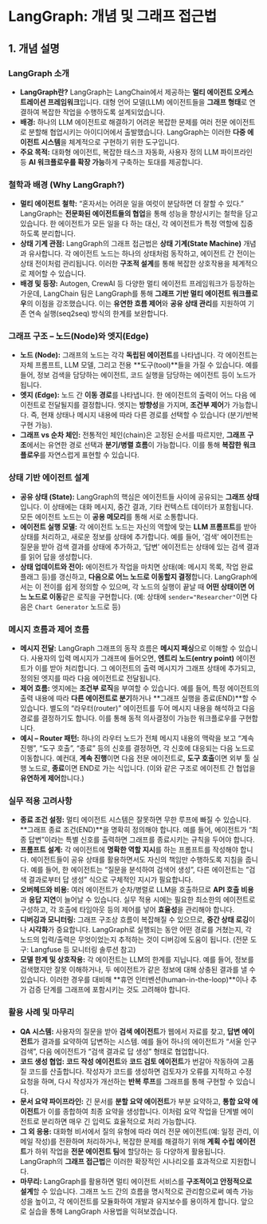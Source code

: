 # LangGraph: 개념 및 그래프 접근법

## 1. 개념 설명

### LangGraph 소개
- **LangGraph란?** LangGraph는 LangChain에서 제공하는 **멀티 에이전트 오케스트레이션 프레임워크**입니다. 대형 언어 모델(LLM) 에이전트들을 **그래프 형태**로 연결하여 복잡한 작업을 수행하도록 설계되었습니다.
- **배경:** 하나의 LLM 에이전트로 해결하기 어려운 복잡한 문제를 여러 전문 에이전트로 분할해 협업시키는 아이디어에서 출발했습니다. LangGraph는 이러한 **다중 에이전트 시스템**을 체계적으로 구현하기 위한 도구입니다.
- **주요 목적:** 대화형 에이전트, 복잡한 태스크 자동화, 사용자 정의 LLM 파이프라인 등 **AI 워크플로우를 확장 가능**하게 구축하는 토대를 제공합니다.

### 철학과 배경 (Why LangGraph?)
- **멀티 에이전트 철학:** “혼자서는 어려운 일을 여럿이 분담하면 더 잘할 수 있다.” LangGraph는 **전문화된 에이전트들의 협업**을 통해 성능을 향상시키는 철학을 담고 있습니다. 한 에이전트가 모든 일을 다 하는 대신, 각 에이전트가 특정 역할에 집중하도록 분리합니다.
- **상태 기계 관점:** LangGraph의 그래프 접근법은 **상태 기계(State Machine)** 개념과 유사합니다. 각 에이전트 노드는 하나의 상태처럼 동작하고, 에이전트 간 전이는 상태 전이처럼 관리됩니다. 이러한 **구조적 설계**를 통해 복잡한 상호작용을 체계적으로 제어할 수 있습니다.
- **배경 및 등장:** Autogen, CrewAI 등 다양한 멀티 에이전트 프레임워크가 등장하는 가운데, LangChain 팀은 LangGraph를 통해 **그래프 기반 멀티 에이전트 워크플로우**의 이점을 강조했습니다. 이는 **유연한 흐름 제어**와 **공유 상태 관리**를 지원하여 기존 연속 실행(seq2seq) 방식의 한계를 보완합니다.

### 그래프 구조 – 노드(Node)와 엣지(Edge)
- **노드 (Node):** 그래프의 노드는 각각 **독립된 에이전트**를 나타냅니다. 각 에이전트는 자체 프롬프트, LLM 모델, 그리고 전용 **도구(tool)**들을 가질 수 있습니다. 예를 들어, 정보 검색을 담당하는 에이전트, 코드 실행을 담당하는 에이전트 등이 노드가 됩니다.
- **엣지 (Edge):** 노드 간 **이동 경로**를 나타냅니다. 한 에이전트의 출력이 어느 다음 에이전트로 전달될지를 결정합니다. 엣지는 **방향성**을 가지며, **조건부 제어**가 가능합니다. 즉, 현재 상태나 메시지 내용에 따라 다른 경로를 선택할 수 있습니다 (분기/반복 구현 가능).
- **그래프 vs 순차 체인:** 전통적인 체인(chain)은 고정된 순서를 따르지만, **그래프 구조**에서는 유연한 경로 선택과 **분기/병렬 흐름**이 가능합니다. 이를 통해 **복잡한 워크플로우**를 자연스럽게 표현할 수 있습니다.

### 상태 기반 에이전트 설계
- **공유 상태 (State):** LangGraph의 핵심은 에이전트들 사이에 공유되는 **그래프 상태**입니다. 이 상태에는 대화 메시지, 중간 결과, 기타 컨텍스트 데이터가 포함됩니다. 모든 에이전트 노드는 이 **공용 메모리**를 통해 서로 소통합니다.
- **에이전트 실행 모델:** 각 에이전트 노드는 자신의 역할에 맞는 **LLM 프롬프트**를 받아 상태를 처리하고, 새로운 정보를 상태에 추가합니다. 예를 들어, ‘검색’ 에이전트는 질문을 받아 검색 결과를 상태에 추가하고, ‘답변’ 에이전트는 상태에 있는 검색 결과를 읽어 답을 생성합니다.
- **상태 업데이트와 전이:** 에이전트가 작업을 마치면 상태(예: 메시지 목록, 작업 완료 플래그 등)를 갱신하고, **다음으로 어느 노드로 이동할지 결정**합니다. LangGraph에서는 이 전이를 쉽게 정의할 수 있으며, 각 노드의 실행이 끝날 때 **어떤 상태이면 어느 노드로 이동**같은 로직을 구현합니다. (예: 상태에 `sender="Researcher"`이면 다음은 `Chart Generator` 노드로 등)

### 메시지 흐름과 제어 흐름
- **메시지 전달:** LangGraph 그래프의 동작 흐름은 **메시지 패싱**으로 이해할 수 있습니다. 사용자의 입력 메시지가 그래프에 들어오면, **엔트리 노드(entry point)** 에이전트가 이를 받아 처리합니다. 그 에이전트의 출력 메시지가 그래프 상태에 추가되고, 정의된 엣지를 따라 다음 에이전트로 전달됩니다.
- **제어 흐름:** 엣지에는 **조건부 로직**을 부여할 수 있습니다. 예를 들어, 특정 에이전트의 출력 내용에 따라 **다른 에이전트로 분기**하거나 **그래프 실행을 종료(END)**할 수 있습니다. 별도의 “라우터(router)” 에이전트를 두어 메시지 내용을 해석하고 다음 경로를 결정하기도 합니다. 이를 통해 동적 의사결정이 가능한 워크플로우를 구현합니다.
- **예시 – Router 패턴:** 하나의 라우터 노드가 전체 메시지 내용의 맥락을 보고 “계속 진행”, “도구 호출”, “종료” 등의 신호를 결정하면, 각 신호에 대응되는 다음 노드로 이동합니다. 예컨대, **계속 진행**이면 다음 전문 에이전트로, **도구 호출**이면 외부 툴 실행 노드로, **종료**이면 END로 가는 식입니다. (이와 같은 구조로 에이전트 간 협업을 **유연하게 제어**합니다.)

### 실무 적용 고려사항
- **종료 조건 설정:** 멀티 에이전트 시스템은 잘못하면 무한 루프에 빠질 수 있습니다. **그래프 종료 조건(END)**을 명확히 정의해야 합니다. 예를 들어, 에이전트가 “최종 답변”이라는 특별 신호를 출력하면 그래프를 종료시키는 규칙을 두어야 합니다.
- **프롬프트 설계:** 각 에이전트에 **명확한 역할 지시**를 하는 프롬프트를 작성해야 합니다. 에이전트들이 공유 상태를 활용하면서도 자신의 책임만 수행하도록 지침을 줍니다. 예를 들어, 한 에이전트는 “질문을 분석하여 검색어 생성”, 다른 에이전트는 “검색 결과로부터 답 생성” 식으로 구체적인 지시가 필요합니다.
- **오버헤드와 비용:** 여러 에이전트가 순차/병렬로 LLM을 호출하므로 **API 호출 비용**과 **응답 지연**이 늘어날 수 있습니다. 실무 적용 시에는 필요한 최소한의 에이전트로 구성하고, 각 호출에 타임아웃 등의 제어를 넣어 **효율성**을 관리해야 합니다.
- **디버깅과 모니터링:** 그래프 구조상 흐름이 복잡해질 수 있으므로, **중간 상태 로깅**이나 **시각화**가 중요합니다. LangGraph로 실행되는 동안 어떤 경로를 거쳤는지, 각 노드의 입력/출력은 무엇이었는지 추적하는 것이 디버깅에 도움이 됩니다. (전문 도구: Langfuse 등 모니터링 솔루션 참고)
- **모델 한계 및 상호작용:** 각 에이전트는 LLM의 한계를 지닙니다. 예를 들어, 정보를 검색했지만 잘못 이해하거나, 두 에이전트가 같은 정보에 대해 상충된 결과를 낼 수 있습니다. 이러한 경우를 대비해 **휴먼 인터벤션(human-in-the-loop)**이나 추가 검증 단계를 그래프에 포함시키는 것도 고려해야 합니다.

### 활용 사례 및 마무리
- **QA 시스템:** 사용자의 질문을 받아 **검색 에이전트**가 웹에서 자료를 찾고, **답변 에이전트**가 결과를 요약하여 답변하는 시스템. 예를 들어 하나의 에이전트가 “서울 인구 검색”, 다음 에이전트가 “검색 결과로 답 생성” 형태로 협업합니다.
- **코드 생성 협업:** **코드 작성 에이전트**와 **코드 검토 에이전트**가 번갈아 작동하여 고품질 코드를 산출합니다. 작성자가 코드를 생성하면 검토자가 오류를 지적하고 수정 요청을 하며, 다시 작성자가 개선하는 **반복 루프**를 그래프를 통해 구현할 수 있습니다.
- **문서 요약 파이프라인:** 긴 문서를 **분할 요약 에이전트**가 부분 요약하고, **통합 요약 에이전트**가 이를 종합하여 최종 요약을 생성합니다. 이처럼 요약 작업을 단계별 에이전트로 분리하면 매우 긴 입력도 효율적으로 처리 가능합니다.
- **그 외 응용:** 대화형 비서에서 질의 유형에 따라 여러 전문 에이전트(예: 일정 관리, 이메일 작성)를 전환하며 처리하거나, 복잡한 문제를 해결하기 위해 **계획 수립 에이전트**가 하위 작업을 **전문 에이전트 팀**에 할당하는 등 다양하게 활용됩니다. LangGraph의 **그래프 접근법**은 이러한 확장적인 시나리오를 효과적으로 지원합니다.
- **마무리:** LangGraph를 활용하면 멀티 에이전트 서비스를 **구조적이고 안정적으로 설계**할 수 있습니다. 그래프 노드 간의 흐름을 명시적으로 관리함으로써 예측 가능성을 높이고, 각 에이전트를 모듈화하여 개발과 유지보수를 용이하게 합니다. 앞으로 실습을 통해 LangGraph 사용법을 익혀보겠습니다.

